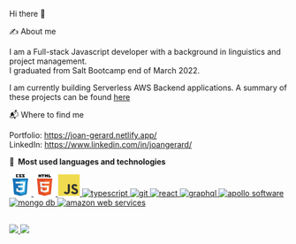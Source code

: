 Hi there 👋

✍️ About me

I am a Full-stack Javascript developer with a background in linguistics and project management.<br> 
I graduated from Salt Bootcamp end of March 2022.<br>

I am currently building Serverless AWS Backend applications. A summary of these projects can be found [here](https://github.com/joan-gerard/AWS_Serverless_Projects)

📬 Where to find me

Portfolio: https://joan-gerard.netlify.app/<br>
LinkedIn: https://www.linkedin.com/in/joangerard/

<b>:brain: &nbsp;Most used languages and technologies</b></summary><br/>
<p align="left"> 
  <a href="https://www.w3schools.com/css/" target="_blank">  
     <img src="https://raw.githubusercontent.com/devicons/devicon/master/icons/css3/css3-original-wordmark.svg" alt="css3" width="40" height="40"/>
  </a> 
  <a href="https://www.w3.org/html/" target="_blank"> 
    <img src="https://raw.githubusercontent.com/devicons/devicon/master/icons/html5/html5-original-wordmark.svg" alt="html5" width="40" height="40"/> 
  </a> 
  <a href="https://developer.mozilla.org/en-US/docs/Web/JavaScript" target="_blank"> 
    <img src="https://raw.githubusercontent.com/devicons/devicon/master/icons/javascript/javascript-original.svg" alt="javascript" width="40" height="40"/> 
  </a> 
  <a>
    <a href="https://git-scm.com/" target="_blank"> 
    <img src="https://img.icons8.com/color/48/000000/typescript.png" alt="typescript" width="40" height="40"/>
  </a>
  <a href="https://git-scm.com/" target="_blank"> 
    <img src="https://www.vectorlogo.zone/logos/git-scm/git-scm-icon.svg" alt="git" width="40" height="40"/> 
  </a>
    <a href="https://git-scm.com/" target="_blank"> 
    <img src="https://user-images.githubusercontent.com/74309059/158705533-b174261d-5782-41ac-b8c8-ce7fb5da579c.png" alt="react"              width="40" height="40"/> 
    </a>
  </a>
  <a target="_blank" href="">
    <img src="https://img.icons8.com/color/48/000000/graphql.png" alt="graphql" width="40" height="40"/>
  </a>
  <a target="_blank" href="https://icons8.com/icon/ktSS1TBte4xa/apollo">
    <img src="https://img.icons8.com/color/48/000000/apollo.png" alt="apollo software" width="40" height="40"/>
  </a>
  <a target="_blank" href="https://icons8.com/icon/74402/mongodb">
  <img src="https://img.icons8.com/color/48/000000/mongodb.png" alt="mongo db" width="40" height="40"/>
  </a>
  <a target="_blank" href="https://img.icons8.com/color/48/000000/amazon-web-services.png">
  <img src="https://img.icons8.com/color/48/000000/amazon-web-services.png" alt="amazon web services" width="40" height="40"/>
  </a>

</p><br>


<div>
  <a href="https://github.com/joan-gerard">
    <img height="160em" src="https://github-readme-stats.vercel.app/api?username=joan-gerard&show_icons=true&theme=default&include_all_commits=true&count_private=true"/>
    <img height="160em" src="https://github-readme-stats.vercel.app/api/top-langs/?username=joan-gerard&layout=compact&langs_count=16&theme=default"/>
  </a>
</div>
